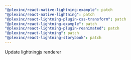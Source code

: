 ```yaml
---
"@plexinc/react-native-lightning-example": patch
"@plexinc/react-native-lightning": patch
"@plexinc/react-lightning-plugin-css-transform": patch
"@plexinc/react-lightning-example": patch
"@plexinc/react-lightning-plugin-reanimated": patch
"@plexinc/react-lightning": patch
"@plexinc/react-lightning-storybook": patch
---
```


Update lightningjs renderer
